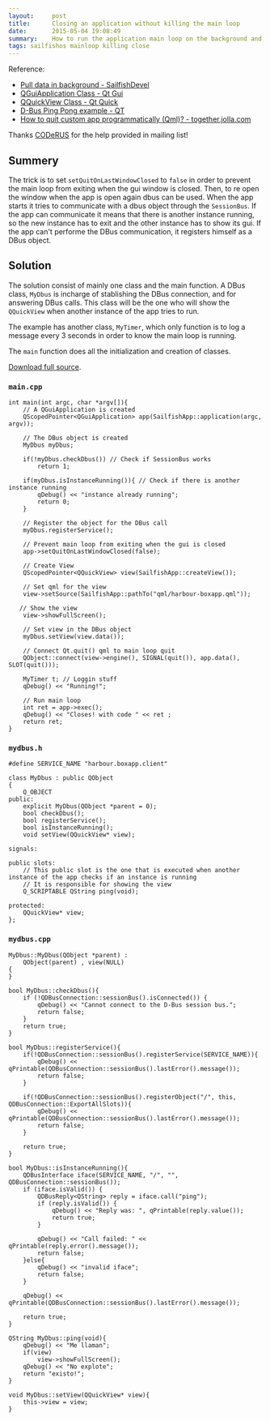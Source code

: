 ```yaml
---
layout:     post
title:      Closing an application without killing the main loop
date:       2015-05-04 19:08:49
summary:    How to run the application main loop on the background and then resume it when the user open the app again.
tags: sailfishos mainloop killing close
---
```


Reference:

* [Pull data in background - SailfishDevel](https://lists.sailfishos.org/pipermail/devel/2015-May/006038.html)
* [QGuiApplication Class - Qt Gui](http://doc.qt.io/qt-5/qguiapplication.html#quitOnLastWindowClosed-prop)
* [QQuickView Class - Qt Quick](http://doc.qt.io/qt-5/qquickview.html)
* [D-Bus Ping Pong example - QT](http://doc.qt.io/qt-5/qtdbus-pingpong-example.html)
* [How to quit custom app programmatically (Qml)? - together.jolla.com](https://together.jolla.com/question/31043/solved-how-to-quit-custom-app-programmatically-qml/#comment-31228)

Thanks [CODeRUS](https://github.com/coderus/) for the help provided in mailing list!

## Summery

The trick is to set `setQuitOnLastWindowClosed` to `false` in order to prevent the main loop from exiting when the gui window is closed. Then, to re open the window when the app is open again dbus can be used. When the app starts it tries to communicate with a dbus object through the `SessionBus`. If the app can communicate it means that there is another instance running, so the new instance has to exit and the other instance has to show its gui. If the app can't performe the DBus communication, it registers himself as a DBus object. 

## Solution

The solution consist of mainly one class and the main function. A DBus class, `MyDbus` is incharge of stablishing the DBus connection, and for answering DBus calls. This class will be the one who will show the `QQuickView` when another instance of the app tries to run.

The example has another class, `MyTimer`, which only function is to log a message every 3 seconds in order to know the main loop is running.

The `main` function does all the initialization and creation of classes.

[Download full source]({{site.baseurl}}/example/harbour-boxapp.zip).

### `main.cpp`

    int main(int argc, char *argv[]){
        // A QGuiApplication is created
        QScopedPointer<QGuiApplication> app(SailfishApp::application(argc, argv));
    
        // The DBus object is created
        MyDbus myDbus;
    
        if(!myDbus.checkDbus()) // Check if SessionBus works
            return 1;
    
        if(myDbus.isInstanceRunning()){ // Check if there is another instance running
            qDebug() << "instance already running";
            return 0;
        }
    
        // Register the object for the DBus call
        myDbus.registerService();
    
        // Prevent main loop from exiting when the gui is closed
        app->setQuitOnLastWindowClosed(false);
    
        // Create View
        QScopedPointer<QQuickView> view(SailfishApp::createView());
    
        // Set qml for the view
        view->setSource(SailfishApp::pathTo("qml/harbour-boxapp.qml"));
    
       // Show the view
        view->showFullScreen();
    
        // Set view in the DBus object
        myDbus.setView(view.data());
    
        // Connect Qt.quit() qml to main loop quit
        QObject::connect(view->engine(), SIGNAL(quit()), app.data(), SLOT(quit()));
    
        MyTimer t; // Loggin stuff
        qDebug() << "Running!";
    
        // Run main loop
        int ret = app->exec(); 
        qDebug() << "Closes! with code " << ret ;
        return ret;
    }

### `mydbus.h`

    #define SERVICE_NAME "harbour.boxapp.client"
    
    class MyDbus : public QObject
    {
        Q_OBJECT
    public:
        explicit MyDbus(QObject *parent = 0);
        bool checkDbus();
        bool registerService();
        bool isInstanceRunning();
        void setView(QQuickView* view);
    
    signals:
    
    public slots:
        // This public slot is the one that is executed when another instance of the app checks if an instance is running
        // It is responsible for showing the view
        Q_SCRIPTABLE QString ping(void);
    
    protected:
        QQuickView* view;
    };

### `mydbus.cpp`

    MyDbus::MyDbus(QObject *parent) :
        QObject(parent) , view(NULL)
    {
    }
    
    bool MyDbus::checkDbus(){
        if (!QDBusConnection::sessionBus().isConnected()) {
            qDebug() << "Cannot connect to the D-Bus session bus.";
            return false;
        }
        return true;
    }
    
    bool MyDbus::registerService(){
        if(!QDBusConnection::sessionBus().registerService(SERVICE_NAME)){
            qDebug() << qPrintable(QDBusConnection::sessionBus().lastError().message());
            return false;
        }
    
        if(!QDBusConnection::sessionBus().registerObject("/", this, QDBusConnection::ExportAllSlots)){
            qDebug() << qPrintable(QDBusConnection::sessionBus().lastError().message());
            return false;
        }
    
        return true;
    }
    
    bool MyDbus::isInstanceRunning(){
        QDBusInterface iface(SERVICE_NAME, "/", "", QDBusConnection::sessionBus());
        if (iface.isValid()) {
            QDBusReply<QString> reply = iface.call("ping");
            if (reply.isValid()) {
                qDebug() << "Reply was: ", qPrintable(reply.value());
                return true;
            }
    
            qDebug() << "Call failed: " << qPrintable(reply.error().message());
            return false;
        }else{
            qDebug() << "invalid iface";
            return false;
        }
    
        qDebug() << qPrintable(QDBusConnection::sessionBus().lastError().message());
    
        return true;
    }
    
    QString MyDbus::ping(void){
        qDebug() << "Me llaman";
        if(view)
            view->showFullScreen();
        qDebug() << "No explote";
        return "existo!";
    }
    
    void MyDbus::setView(QQuickView* view){
        this->view = view;
    }
